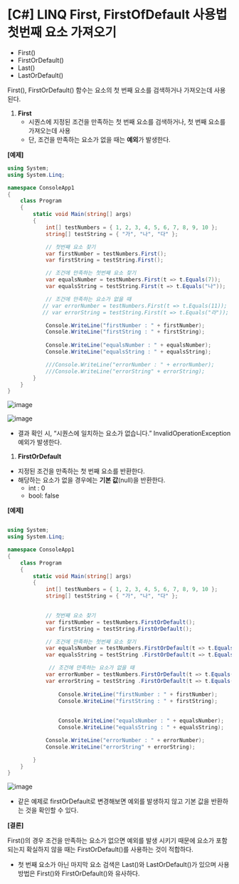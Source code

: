 # [C#] LINQ First, FirstOfDefault 사용법 첫번째 요소 가져오기

- First()
- FirstOrDefault()
- Last()
- LastOrDefault()

First(), FirstOrDefault() 함수는 요소의 첫 번째 요소를 검색하거나 가져오는데 사용 된다.

1. **First**
    - 시퀀스에 지정된 조건을 만족하는 첫 번째 요소를 검색하거나, 첫 번째 요소를 가져오는데 사용
    - 단, 조건을 만족하는 요소가 없을 때는 **예외**가 발생한다.

**[예제]**

```csharp
using System;
using System.Linq;

namespace ConsoleApp1
{
    class Program
    {
        static void Main(string[] args)
        {
            int[] testNumbers = { 1, 2, 3, 4, 5, 6, 7, 8, 9, 10 };
            string[] testString = { "가", "나", "다" };

            // 첫번째 요소 찾기
            var firstNumber = testNumbers.First();
            var firstString = testString.First();

            // 조건에 만족하는 첫번째 요소 찾기
            var equalsNumber = testNumbers.First(t => t.Equals(7));
            var equalsString = testString.First(t => t.Equals("나"));

            // 조건에 만족하는 요소가 없을 때
           // var errorNumber = testNumbers.First(t => t.Equals(11));
           // var errorString = testString.First(t => t.Equals("라"));

            Console.WriteLine("firstNumber : " + firstNumber);
            Console.WriteLine("firstString : " + firstString);
            
            Console.WriteLine("equalsNumber : " + equalsNumber);
            Console.WriteLine("equalsString : " + equalsString);

            ///Console.WriteLine("errorNumber : " + errorNumber);
            ///Console.WriteLine("errorString" + errorString);
        }
    }
}

```

![image](https://github.com/Yeni924/TIL/assets/80144039/af0b109b-5f0a-4bca-8c39-467009f4fd23)

![image](https://github.com/Yeni924/TIL/assets/80144039/eaf4f7aa-83db-4043-badc-c7039d609d0c)

- 결과 확인 시,  “시퀀스에 일치하는 요소가 없습니다.” InvalidOperationException 예외가 발생한다.

1. **FirstOrDefault**
- 지정된 조건을 만족하는 첫 번째 요소를 반환한다.
- 해당하는 요소가 없을 경우에는 **기본 값**(null)을 반환한다.
    - int : 0
    - bool: false

**[예제]**

```csharp

using System;
using System.Linq;

namespace ConsoleApp1
{
    class Program
    {
        static void Main(string[] args)
        {
            int[] testNumbers = { 1, 2, 3, 4, 5, 6, 7, 8, 9, 10 };
            string[] testString = { "가", "나", "다" };

                       
            // 첫번째 요소 찾기
            var firstNumber = testNumbers.FirstOrDefault();
            var firstString = testString.FirstOrDefault();

            // 조건에 만족하는 첫번째 요소 찾기
            var equalsNumber = testNumbers.FirstOrDefault(t => t.Equals(7));
            var equalsString = testString .FirstOrDefault(t => t.Equals("나"));

             // 조건에 만족하는 요소가 없을 때
            var errorNumber = testNumbers.FirstOrDefault(t => t.Equals(11));
            var errorString = testString .FirstOrDefault(t => t.Equals("라"));
        
		        Console.WriteLine("firstNumber : " + firstNumber);
		        Console.WriteLine("firstString : " + firstString);
		
		
		        Console.WriteLine("equalsNumber : " + equalsNumber);
		        Console.WriteLine("equalsString : " + equalsString);

            Console.WriteLine("errorNumber : " + errorNumber);
            Console.WriteLine("errorString" + errorString);

        }
    }
}

```

![image](https://github.com/Yeni924/TIL/assets/80144039/65947f4d-21d0-4eb3-b988-7e02d391762e)


- 같은 예제로 firstOrDefault로 변경해보면 예외를 발생하지 않고 기본 값을 반환하는 것을 확인할 수 있다.

**[결론]**

 First()의 경우 조건을 만족하는 요소가 없으면 예외를 발생 시키기 때문에 요소가 포함되는지 확실하지 않을 때는 FirstOrDefault()를 사용하는 것이 적합하다.

- 첫 번째 요소가 아닌 마지막 요소 검색은 Last()와 LastOrDefault()가 있으며 사용 방법은 First()와 FirstOrDefault()와 유사하다.
